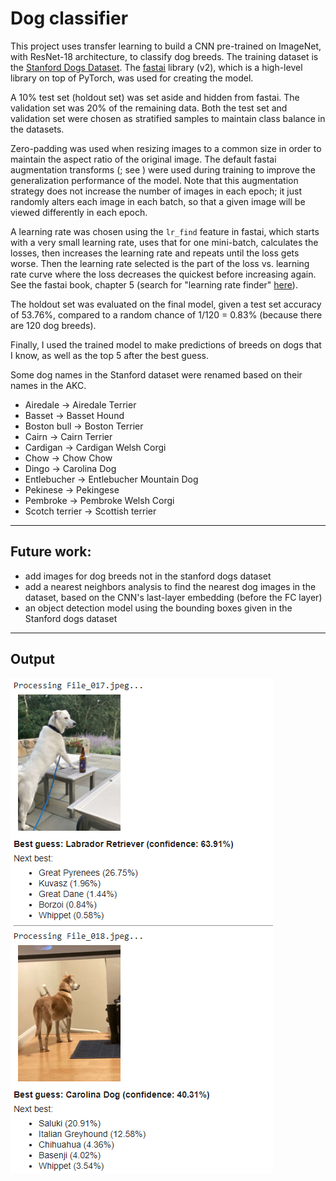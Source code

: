 # Dog classifier
This project uses transfer learning to build a CNN pre-trained on ImageNet, with ResNet-18 architecture, to classify dog breeds. The training dataset is the [Stanford Dogs Dataset](http://vision.stanford.edu/aditya86/ImageNetDogs/). The [fastai](https://github.com/fastai/fastai) library (v2), which is a high-level library on top of PyTorch, was used for creating the model.

A 10% test set (holdout set) was set aside and hidden from fastai. The validation set was 20% of the remaining data. Both the test set and validation set were chosen as stratified samples to maintain class balance in the datasets.

Zero-padding was used when resizing images to a common size in order to maintain the aspect ratio of the original image. The default fastai augmentation transforms (; see ) were used during training to improve the generalization performance of the model. Note that this augmentation strategy does not increase the number of images in each epoch; it just randomly alters each image in each batch, so that a given image will be viewed differently in each epoch.

A learning rate was chosen using the `lr_find` feature in fastai, which starts with a very small learning rate, uses that for one mini-batch, calculates the losses, then increases the learning rate and repeats until the loss gets worse. Then the learning rate selected is the part of the loss vs. learning rate curve where the loss decreases the quickest before increasing again. See the fastai book, chapter 5 (search for "learning rate finder" [here](https://github.com/fastai/fastbook/blob/master/05_pet_breeds.ipynb)).

The holdout set was evaluated on the final model, given a test set accuracy of 53.76%, compared to a random chance of 1/120 = 0.83% (because there are 120 dog breeds).

Finally, I used the trained model to make predictions of breeds on dogs that I know, as well as the top 5 after the best guess.

Some dog names in the Stanford dataset were renamed based on their names in the AKC.
* Airedale → Airedale Terrier
* Basset → Basset Hound
* Boston bull → Boston Terrier
* Cairn → Cairn Terrier
* Cardigan → Cardigan Welsh Corgi
* Chow → Chow Chow
* Dingo → Carolina Dog
* Entlebucher → Entlebucher Mountain Dog
* Pekinese → Pekingese
* Pembroke → Pembroke Welsh Corgi
* Scotch terrier → Scottish terrier
---
## Future work:
* add images for dog breeds not in the stanford dogs dataset
* add a nearest neighbors analysis to find the nearest dog images in the dataset, based on the CNN's last-layer embedding (before the FC layer)
* an object detection model using the bounding boxes given in the Stanford dogs dataset
---
## Output
![example of classification](example.png)
